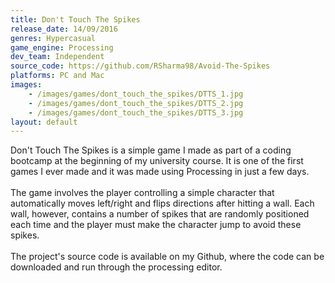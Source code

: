 ```yaml
---
title: Don't Touch The Spikes
release_date: 14/09/2016
genres: Hypercasual
game_engine: Processing
dev_team: Independent
source_code: https://github.com/RSharma98/Avoid-The-Spikes
platforms: PC and Mac
images: 
    - /images/games/dont_touch_the_spikes/DTTS_1.jpg
    - /images/games/dont_touch_the_spikes/DTTS_2.jpg
    - /images/games/dont_touch_the_spikes/DTTS_3.jpg
layout: default
---
```

Don't Touch The Spikes is a simple game I made as part of a coding bootcamp at the beginning of my university course. It is one of the first games I ever made and it was made using Processing in just a few days.
<br><br>
The game involves the player controlling a simple character that automatically moves left/right and flips directions after hitting a wall. Each wall, however, contains a number of spikes that are randomly positioned each time and the player must make the character jump to avoid these spikes.
<br><br>
The project's source code is available on my Github, where the code can be downloaded and run through the processing editor. 